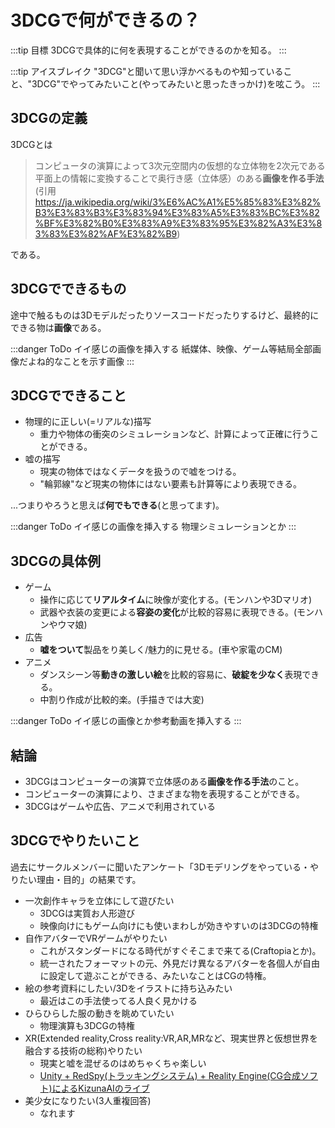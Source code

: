 # 3DCGで何ができるの？

:::tip 目標
3DCGで具体的に何を表現することができるのかを知る。
:::

:::tip アイスブレイク
"3DCG"と聞いて思い浮かべるものや知っていること、"3DCG"でやってみたいこと(やってみたいと思ったきっかけ)を呟こう。
:::

## 3DCGの定義

3DCGとは

> コンピュータの演算によって3次元空間内の仮想的な立体物を2次元である平面上の情報に変換することで奥行き感（立体感）のある**画像を作る手法**
> (引用<https://ja.wikipedia.org/wiki/3%E6%AC%A1%E5%85%83%E3%82%B3%E3%83%B3%E3%83%94%E3%83%A5%E3%83%BC%E3%82%BF%E3%82%B0%E3%83%A9%E3%83%95%E3%82%A3%E3%83%83%E3%82%AF%E3%82%B9>)

である。

## 3DCGでできるもの

途中で触るものは3Dモデルだったりソースコードだったりするけど、最終的にできる物は**画像**である。

:::danger ToDo
イイ感じの画像を挿入する
紙媒体、映像、ゲーム等結局全部画像だよね的なことを示す画像
:::

## 3DCGでできること

- 物理的に正しい(=リアルな)描写
  - 重力や物体の衝突のシミュレーションなど、計算によって正確に行うことができる。
- 嘘の描写
  - 現実の物体ではなくデータを扱うので嘘をつける。
  - "輪郭線"など現実の物体にはない要素も計算等により表現できる。

...つまりやろうと思えば**何でもできる**(と思ってます)。

:::danger ToDo
イイ感じの画像を挿入する
物理シミュレーションとか
:::

## 3DCGの具体例

- ゲーム
  - 操作に応じて**リアルタイム**に映像が変化する。(モンハンや3Dマリオ)
  - 武器や衣装の変更による**容姿の変化**が比較的容易に表現できる。(モンハンやウマ娘)
- 広告
  - **嘘をついて**製品をり美しく/魅力的に見せる。(車や家電のCM)
- アニメ
  - ダンスシーン等**動きの激しい絵**を比較的容易に、**破綻を少なく**表現できる。
  - 中割り作成が比較的楽。(手描きでは大変)

:::danger ToDo
イイ感じの画像とか参考動画を挿入する
:::

## 結論

- 3DCGはコンピューターの演算で立体感のある**画像を作る手法**のこと。
- コンピューターの演算により、さまざまな物を表現することができる。
- 3DCGはゲームや広告、アニメで利用されている

## 3DCGでやりたいこと

過去にサークルメンバーに聞いたアンケート「3Dモデリングをやっている・やりたい理由・目的」の結果です。

- 一次創作キャラを立体にして遊びたい
  - 3DCGは実質お人形遊び
  - 映像向けにもゲーム向けにも使いまわしが効きやすいのは3DCGの特権
- 自作アバターでVRゲームがやりたい
  - これがスタンダードになる時代がすぐそこまで来てる(Craftopiaとか)。
  - 統一されたフォーマットの元、外見だけ異なるアバターを各個人が自由に設定して遊ぶことができる、みたいなことはCGの特権。
- 絵の参考資料にしたい/3Dをイラストに持ち込みたい
  - 最近はこの手法使ってる人良く見かける
- ひらひらした服の動きを眺めていたい
  - 物理演算も3DCGの特権
- XR(Extended reality,Cross reality:VR,AR,MRなど、現実世界と仮想世界を融合する技術の総称)やりたい
  - 現実と嘘を混ぜるのはめちゃくちゃ楽しい
  - [Unity + RedSpy(トラッキングシステム) + Reality Engine(CG合成ソフト)によるKizunaAIのライブ](https://2020hello.world/)
- 美少女になりたい(3人重複回答)
  - なれます
